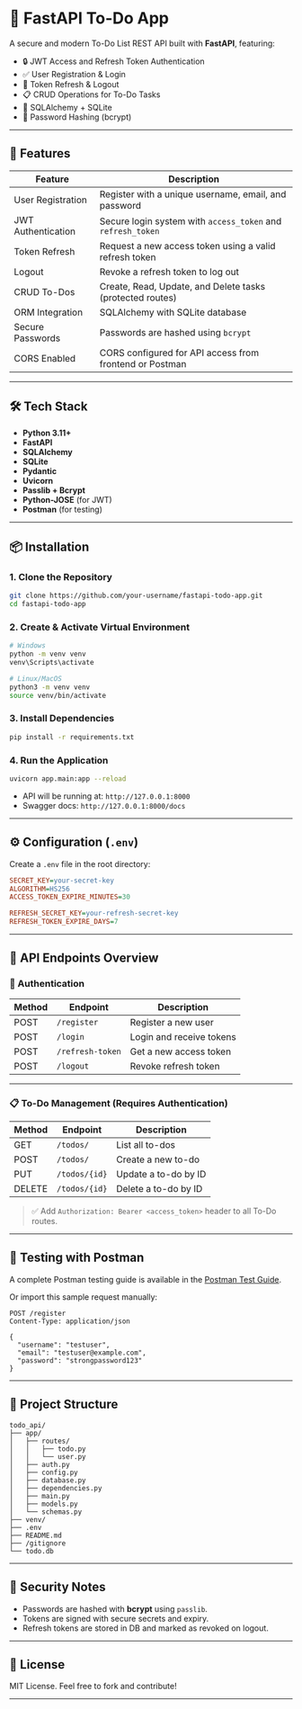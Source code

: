 # 📝 FastAPI To-Do App

A secure and modern To-Do List REST API built with **FastAPI**, featuring:

- 🔒 JWT Access and Refresh Token Authentication
- ✅ User Registration & Login
- 🔁 Token Refresh & Logout
- 📋 CRUD Operations for To-Do Tasks
- 🧠 SQLAlchemy + SQLite
- 🔐 Password Hashing (bcrypt)

---

## 🚀 Features

| Feature                | Description                                                                 |
|------------------------|-----------------------------------------------------------------------------|
| User Registration      | Register with a unique username, email, and password                       |
| JWT Authentication     | Secure login system with `access_token` and `refresh_token`                |
| Token Refresh          | Request a new access token using a valid refresh token                     |
| Logout                 | Revoke a refresh token to log out                                           |
| CRUD To-Dos            | Create, Read, Update, and Delete tasks (protected routes)                  |
| ORM Integration        | SQLAlchemy with SQLite database                                             |
| Secure Passwords       | Passwords are hashed using `bcrypt`                                         |
| CORS Enabled           | CORS configured for API access from frontend or Postman                    |

---

## 🛠️ Tech Stack

- **Python 3.11+**
- **FastAPI**
- **SQLAlchemy**
- **SQLite**
- **Pydantic**
- **Uvicorn**
- **Passlib + Bcrypt**
- **Python-JOSE** (for JWT)
- **Postman** (for testing)

---

## 📦 Installation

### 1. Clone the Repository
```bash
git clone https://github.com/your-username/fastapi-todo-app.git
cd fastapi-todo-app
````

### 2. Create & Activate Virtual Environment

```bash
# Windows
python -m venv venv
venv\Scripts\activate

# Linux/MacOS
python3 -m venv venv
source venv/bin/activate
```

### 3. Install Dependencies

```bash
pip install -r requirements.txt
```

### 4. Run the Application

```bash
uvicorn app.main:app --reload
```

* API will be running at: `http://127.0.0.1:8000`
* Swagger docs: `http://127.0.0.1:8000/docs`

---

## ⚙️ Configuration (`.env`)

Create a `.env` file in the root directory:

```ini
SECRET_KEY=your-secret-key
ALGORITHM=HS256
ACCESS_TOKEN_EXPIRE_MINUTES=30

REFRESH_SECRET_KEY=your-refresh-secret-key
REFRESH_TOKEN_EXPIRE_DAYS=7
```

---

## 📮 API Endpoints Overview

### 🔐 Authentication

| Method | Endpoint         | Description              |
| ------ | ---------------- | ------------------------ |
| POST   | `/register`      | Register a new user      |
| POST   | `/login`         | Login and receive tokens |
| POST   | `/refresh-token` | Get a new access token   |
| POST   | `/logout`        | Revoke refresh token     |

---

### 📋 To-Do Management (Requires Authentication)

| Method | Endpoint      | Description          |
| ------ | ------------- | -------------------- |
| GET    | `/todos/`     | List all to-dos      |
| POST   | `/todos/`     | Create a new to-do   |
| PUT    | `/todos/{id}` | Update a to-do by ID |
| DELETE | `/todos/{id}` | Delete a to-do by ID |

> ✅ Add `Authorization: Bearer <access_token>` header to all To-Do routes.

---

## 🧪 Testing with Postman

A complete Postman testing guide is available in the [Postman Test Guide](postman_test_guide.md).

Or import this sample request manually:

```http
POST /register
Content-Type: application/json

{
  "username": "testuser",
  "email": "testuser@example.com",
  "password": "strongpassword123"
}
```

---

## 📁 Project Structure

```
todo_api/
├── app/
│   ├── routes/
│   │   ├── todo.py
│   │   └── user.py
│   ├── auth.py
│   ├── config.py
│   ├── database.py
│   ├── dependencies.py
│   ├── main.py
│   ├── models.py
│   └── schemas.py
├── venv/
├── .env
├── README.md
├── /gitignore
└── todo.db
```

---

## 🔐 Security Notes

* Passwords are hashed with **bcrypt** using `passlib`.
* Tokens are signed with secure secrets and expiry.
* Refresh tokens are stored in DB and marked as revoked on logout.

---

## 📄 License

MIT License. Feel free to fork and contribute!

---

